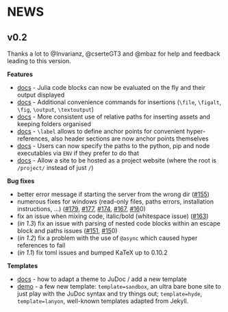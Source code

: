 # NEWS

## v0.2

Thanks a lot to @Invarianz, @cserteGT3 and @mbaz for help and feedback leading to this version.

**Features**

* [docs](https://tlienart.github.io/JuDoc.jl/dev/man/syntax/#Code-insertions-1) - Julia code blocks can now be evaluated on the fly and their output displayed
* [docs](https://tlienart.github.io/JuDoc.jl/dev/man/syntax/#File-insertions-1) - Additional convenience commands for insertions (`\file`, `\figalt`, `\fig`, `\output`, `\textoutput`)
* [docs](https://tlienart.github.io/JuDoc.jl/dev/man/syntax/#More-on-paths-1) - More consistent use of relative paths for inserting assets and keeping folders organised
* [docs](https://tlienart.github.io/JuDoc.jl/dev/man/syntax/#Hyper-references-1) - `\label` allows to define anchor points for convenient hyper-references, also header sections are now anchor points themselves
* [docs](https://tlienart.github.io/JuDoc.jl/dev/#External-dependencies-1) - Users can now specify the paths to the python, pip and node executables via `ENV` if they prefer to do that
* [docs](https://tlienart.github.io/JuDoc.jl/dev/man/workflow/#Hosting-the-website-as-a-project-website-1) - Allow a site to be hosted as a project website (where the root is `/project/` instead of just `/`)

**Bug fixes**

* better error message if starting the server from the wrong dir ([#155](https://github.com/tlienart/JuDoc.jl/issues/155))
* numerous fixes for windows (read-only files, paths errors, installation instructions, ...) ([#179](https://github.com/tlienart/JuDoc.jl/issues/179), [#177](https://github.com/tlienart/JuDoc.jl/issues/177), [#174](https://github.com/tlienart/JuDoc.jl/issues/174), [#167](https://github.com/tlienart/JuDoc.jl/issues/167), [#16](https://github.com/tlienart/JuDoc.jl/issues/16)0)
* fix an issue when mixing code, italic/bold (whitespace issue) ([#163](https://github.com/tlienart/JuDoc.jl/issues/163))
* (_in 1.3_) fix an issue with parsing of nested code blocks within an escape block and paths issues ([#151](https://github.com/tlienart/JuDoc.jl/issues/151), [#15](https://github.com/tlienart/JuDoc.jl/issues/15)0)
* (_in 1.2_) fix a problem with the use of `@async` which caused hyper references to fail
* (_in 1.1_) fix toml issues and bumped KaTeX up to 0.10.2

**Templates**

* [docs](https://tlienart.github.io/JuDoc.jl/dev/man/themes/#Adapting-a-theme-to-JuDoc-1) - how to adapt a theme to JuDoc / add a new template
* [demo](https://tlienart.github.io/JuDocTemplates.jl/) - a few new template: `template=sandbox`, an ultra bare bone site to just play with the JuDoc syntax and try things out; `template=hyde`, `template=lanyon`, well-known templates adapted from Jekyll.
